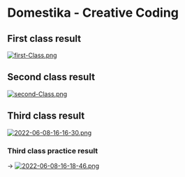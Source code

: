 # Domestika - Creative Coding

## First class result
[![first-Class.png](https://i.postimg.cc/tT03Kq9Q/first-Class.png)](https://postimg.cc/gwDLRPwN)

## Second class result
[![second-Class.png](https://i.postimg.cc/tTh3yKg1/second-Class.png)](https://postimg.cc/1n3nrYwP)

## Third class result
[![2022-06-08-16-16-30.png](https://i.postimg.cc/Hs5mwHLc/2022-06-08-16-16-30.png)](https://postimg.cc/D82Rh9Ln)

### Third class practice result
-> [![2022-06-08-16-18-46.png](https://i.postimg.cc/6pXXzS7H/2022-06-08-16-18-46.png)](https://postimg.cc/N5pSjdkT)